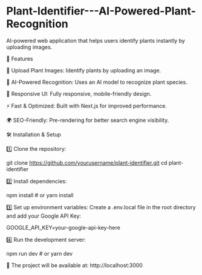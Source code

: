 # Plant-Identifier---AI-Powered-Plant-Recognition
AI-powered web application that helps users identify plants instantly by uploading images. 

🚀 Features

📸 Upload Plant Images: Identify plants by uploading an image.

🤖 AI-Powered Recognition: Uses an AI model to recognize plant species.

🎨 Responsive UI: Fully responsive, mobile-friendly design.

⚡ Fast & Optimized: Built with Next.js for improved performance.

🌍 SEO-Friendly: Pre-rendering for better search engine visibility.

🛠️ Installation & Setup

1️⃣ Clone the repository:

git clone https://github.com/yourusername/plant-identifier.git
cd plant-identifier

2️⃣ Install dependencies:

npm install  # or yarn install

3️⃣ Set up environment variables:
Create a .env.local file in the root directory and add your Google API Key:

GOOGLE_API_KEY=your-google-api-key-here

4️⃣ Run the development server:

npm run dev  # or yarn dev

📌 The project will be available at: http://localhost:3000
